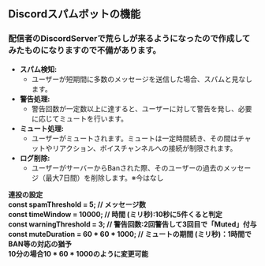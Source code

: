 <!DOCTYPE html>
<html lang="ja">
<head>
    <meta charset="UTF-8">
    <meta name="viewport" content="width=device-width, initial-scale=1.0">
</head>
<body>
    <h2>Discordスパムボットの機能</h2><h3>配信者のDiscordServerで荒らしが来るようになったので作成してみたものになりますので不備があります。</h3>
    <ul>
        <li>
            <strong>スパム検知:</strong>
            <ul>
                <li>ユーザーが短期間に多数のメッセージを送信した場合、スパムと見なします。</li>
            </ul>
        </li>
        <li>
            <strong>警告処理:</strong>
            <ul>
                <li>警告回数が一定数以上に達すると、ユーザーに対して警告を発し、必要に応じてミュートを行います。</li>
            </ul>
        </li>
        <li>
            <strong>ミュート処理:</strong>
            <ul>
                <li>ユーザーがミュートされます。ミュートは一定時間続き、その間はチャットやリアクション、ボイスチャンネルへの接続が制限されます。</li>
            </ul>
        </li>
        <li>
            <strong>ログ削除:</strong>
            <ul>
                <li>ユーザーがサーバーからBanされた際、そのユーザーの過去のメッセージ（最大7日間）を削除します。※今はなし</li>
            </ul>
        </li>
    </ul>
</body>
</html>


<B>連投の設定<B/><br>
 const spamThreshold = 5; // メッセージ数<br>
 const timeWindow = 10000; // 時間 (ミリ秒):10秒に5件くると判定<br>
 const warningThreshold = 3; // 警告回数:2回警告して3回目で「Muted」付与<br>
 const muteDuration = 60 * 60 * 1000; // ミュートの期間 (ミリ秒)：1時間でBAN等の対応の猶予<br>
 10分の場合10 * 60 * 1000のように変更可能<br>
 <br>

